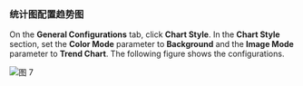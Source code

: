 ### 统计图配置趋势图

On the **General Configurations** tab, click **Chart Style**. In the **Chart Style** section, set the **Color Mode** parameter to **Background** and the **Image Mode** parameter to **Trend Chart**. The following figure shows the configurations.

![图 7](/img/src/en/visulization/statistics/statistics7.png)

